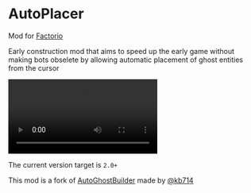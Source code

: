 # AutoPlacer

Mod for [Factorio](https://factorio.com)

Early construction mod that aims to speed up the early game without making bots obselete by allowing automatic placement of ghost entities from the cursor

![Video Demo](demo.mp4)

The current version target is `2.0+`

This mod is a fork of [AutoGhostBuilder](https://github.com/kb714/AutoGhostBuilder) made by [@kb714](https://github.com/kb714)
